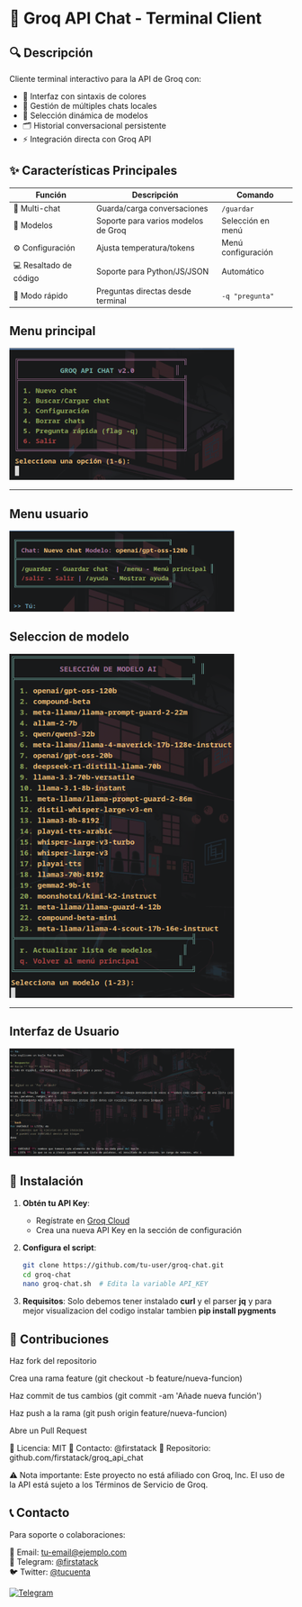 # 🚀 Groq API Chat - Terminal Client


## 🔍 Descripción
Cliente terminal interactivo para la API de Groq con:
- 🌈 Interfaz con sintaxis de colores
- 💾 Gestión de múltiples chats locales
- 🤖 Selección dinámica de modelos
- 🗂️ Historial conversacional persistente
- ⚡ Integración directa con Groq API

## ✨ Características Principales
| Función                  | Descripción                          | Comando          |
|--------------------------|--------------------------------------|------------------|
| 📁 Multi-chat            | Guarda/carga conversaciones          | `/guardar`       |
| 🧠 Modelos              | Soporte para varios modelos de Groq  | Selección en menú|
| ⚙️ Configuración        | Ajusta temperatura/tokens            | Menú configuración|
| 💻 Resaltado de código  | Soporte para Python/JS/JSON          | Automático       |
| 🚀 Modo rápido          | Preguntas directas desde terminal    | `-q "pregunta"`  |

## Menu principal
<img src="menu_principal.png" alt="menuprincipal" width="400"/>

---

## Menu usuario
<img src="menuusario.png" alt="menuser" width="400"/>

## Seleccion de modelo
<img src="seleccionmodelo.png" alt="seleccionmodelo" width="400"/>

---

## Interfaz de Usuario
<img src="usuario.png" alt="usuario" width="400"/>

## 🔑 Instalación

1. **Obtén tu API Key**:
   - Regístrate en [Groq Cloud](https://console.groq.com/)
   - Crea una nueva API Key en la sección de configuración

2. **Configura el script**:
   ```bash
   git clone https://github.com/tu-user/groq-chat.git
   cd groq-chat
   nano groq-chat.sh  # Edita la variable API_KEY
   ```
3. **Requisitos**:
	Solo debemos tener instalado **curl** y el parser **jq** y para mejor visualizacion del codigo instalar tambien **pip install pygments**
	
## 🤝 Contribuciones

Haz fork del repositorio

Crea una rama feature (git checkout -b feature/nueva-funcion)

Haz commit de tus cambios (git commit -am 'Añade nueva función')

Haz push a la rama (git push origin feature/nueva-funcion)

Abre un Pull Request

📜 Licencia: MIT
📧 Contacto: @firstatack
🔗 Repositorio: github.com/firstatack/groq_api_chat

⚠️ Nota importante: Este proyecto no está afiliado con Groq, Inc. El uso de la API está sujeto a los Términos de Servicio de Groq. 

## 📞 Contacto

Para soporte o colaboraciones:

📧 Email: tu-email@ejemplo.com  
📱 Telegram: [@firstatack](https://t.me/firstatack)  
🐦 Twitter: [@tucuenta](https://twitter.com/firstatack)

[![Telegram](https://img.shields.io/badge/Telegram-2CA5E0?style=for-the-badge&logo=telegram&logoColor=white)](https://t.me/tucuenta)
